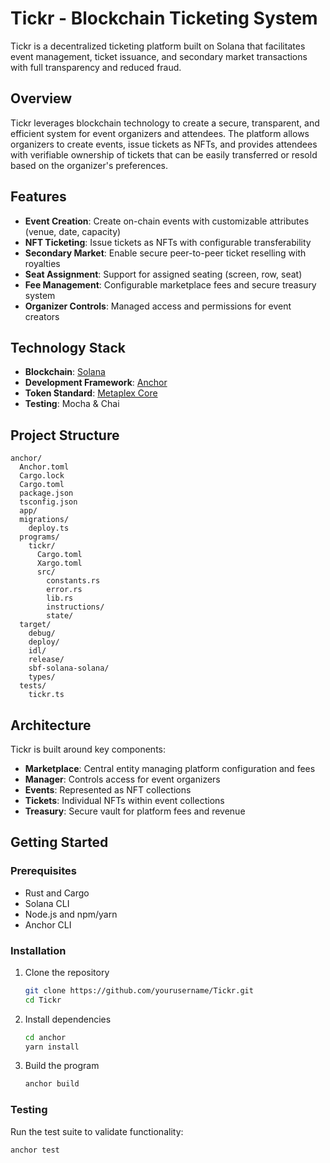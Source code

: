 # Tickr - Blockchain Ticketing System

Tickr is a decentralized ticketing platform built on Solana that facilitates event management, ticket issuance, and secondary market transactions with full transparency and reduced fraud.

## Overview

Tickr leverages blockchain technology to create a secure, transparent, and efficient system for event organizers and attendees. The platform allows organizers to create events, issue tickets as NFTs, and provides attendees with verifiable ownership of tickets that can be easily transferred or resold based on the organizer's preferences.

## Features

- **Event Creation**: Create on-chain events with customizable attributes (venue, date, capacity)
- **NFT Ticketing**: Issue tickets as NFTs with configurable transferability
- **Secondary Market**: Enable secure peer-to-peer ticket reselling with royalties
- **Seat Assignment**: Support for assigned seating (screen, row, seat)
- **Fee Management**: Configurable marketplace fees and secure treasury system
- **Organizer Controls**: Managed access and permissions for event creators

## Technology Stack

- **Blockchain**: [Solana](https://solana.com)
- **Development Framework**: [Anchor](https://www.anchor-lang.com/)
- **Token Standard**: [Metaplex Core](https://developers.metaplex.com/)
- **Testing**: Mocha & Chai

## Project Structure

```
anchor/
  Anchor.toml
  Cargo.lock
  Cargo.toml
  package.json
  tsconfig.json
  app/
  migrations/
    deploy.ts
  programs/
    tickr/
      Cargo.toml
      Xargo.toml
      src/
        constants.rs
        error.rs
        lib.rs
        instructions/
        state/
  target/
    debug/
    deploy/
    idl/
    release/
    sbf-solana-solana/
    types/
  tests/
    tickr.ts
```

## Architecture

Tickr is built around key components:

- **Marketplace**: Central entity managing platform configuration and fees
- **Manager**: Controls access for event organizers
- **Events**: Represented as NFT collections
- **Tickets**: Individual NFTs within event collections
- **Treasury**: Secure vault for platform fees and revenue

## Getting Started

### Prerequisites

- Rust and Cargo
- Solana CLI
- Node.js and npm/yarn
- Anchor CLI

### Installation

1. Clone the repository

   ```bash
   git clone https://github.com/yourusername/Tickr.git
   cd Tickr
   ```

2. Install dependencies

   ```bash
   cd anchor
   yarn install
   ```

3. Build the program
   ```bash
   anchor build
   ```

### Testing

Run the test suite to validate functionality:

```bash
anchor test
```
